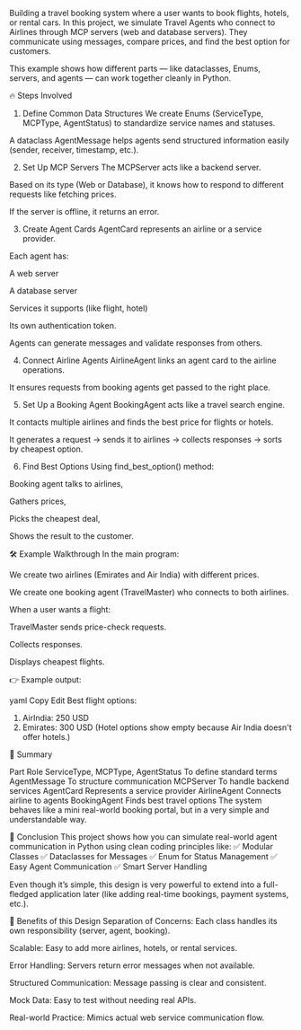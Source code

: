 Building a travel booking system where a user wants to book flights, hotels, or rental cars.
In this project, we simulate Travel Agents who connect to Airlines through MCP servers (web and database servers).
They communicate using messages, compare prices, and find the best option for customers.

This example shows how different parts — like dataclasses, Enums, servers, and agents — can work together cleanly in Python.

🔥 Steps Involved
1. Define Common Data Structures
We create Enums (ServiceType, MCPType, AgentStatus) to standardize service names and statuses.

A dataclass AgentMessage helps agents send structured information easily (sender, receiver, timestamp, etc.).

2. Set Up MCP Servers
The MCPServer acts like a backend server.

Based on its type (Web or Database), it knows how to respond to different requests like fetching prices.

If the server is offline, it returns an error.

3. Create Agent Cards
AgentCard represents an airline or a service provider.

Each agent has:

A web server

A database server

Services it supports (like flight, hotel)

Its own authentication token.

Agents can generate messages and validate responses from others.

4. Connect Airline Agents
AirlineAgent links an agent card to the airline operations.

It ensures requests from booking agents get passed to the right place.

5. Set Up a Booking Agent
BookingAgent acts like a travel search engine.

It contacts multiple airlines and finds the best price for flights or hotels.

It generates a request → sends it to airlines → collects responses → sorts by cheapest option.

6. Find Best Options
Using find_best_option() method:

Booking agent talks to airlines,

Gathers prices,

Picks the cheapest deal,

Shows the result to the customer.

🛠️ Example Walkthrough
In the main program:

We create two airlines (Emirates and Air India) with different prices.

We create one booking agent (TravelMaster) who connects to both airlines.

When a user wants a flight:

TravelMaster sends price-check requests.

Collects responses.

Displays cheapest flights.

👉 Example output:

yaml
Copy
Edit
Best flight options:
1. AirIndia: 250 USD
2. Emirates: 300 USD
(Hotel options show empty because Air India doesn't offer hotels.)

📝 Summary

Part	Role
ServiceType, MCPType, AgentStatus	To define standard terms
AgentMessage	To structure communication
MCPServer	To handle backend services
AgentCard	Represents a service provider
AirlineAgent	Connects airline to agents
BookingAgent	Finds best travel options
The system behaves like a mini real-world booking portal, but in a very simple and understandable way.

🏁 Conclusion
This project shows how you can simulate real-world agent communication in Python using clean coding principles like:
✅ Modular Classes
✅ Dataclasses for Messages
✅ Enum for Status Management
✅ Easy Agent Communication
✅ Smart Server Handling

Even though it’s simple, this design is very powerful to extend into a full-fledged application later (like adding real-time bookings, payment systems, etc.).

🌟 Benefits of this Design
Separation of Concerns: Each class handles its own responsibility (server, agent, booking).

Scalable: Easy to add more airlines, hotels, or rental services.

Error Handling: Servers return error messages when not available.

Structured Communication: Message passing is clear and consistent.

Mock Data: Easy to test without needing real APIs.

Real-world Practice: Mimics actual web service communication flow.
